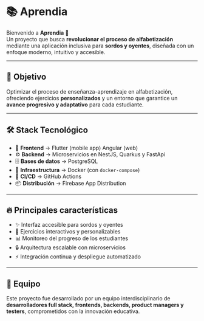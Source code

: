 # 📚 Aprendia

Bienvenido a **Aprendia** 👋  
Un proyecto que busca **revolucionar el proceso de alfabetización** mediante una aplicación inclusiva para **sordos y oyentes**, diseñada con un enfoque moderno, intuitivo y accesible.  

---

## 🎯 Objetivo
Optimizar el proceso de enseñanza-aprendizaje en alfabetización, ofreciendo ejercicios **personalizados** y un entorno que garantice un **avance progresivo y adaptativo** para cada estudiante.

---

## 🛠️ Stack Tecnológico
- 📱 **Frontend** → Flutter (mobile app) Angular (web)
- ⚙️ **Backend** → Microservicios en NestJS, Quarkus y FastApi
- 🗄️ **Bases de datos** → PostgreSQL  
- 🐳 **Infraestructura** → Docker (con `docker-compose`)  
- 🚀 **CI/CD** → GitHub Actions  
- 📦 **Distribución** → Firebase App Distribution  

---

## 🔥 Principales características
- ✨ Interfaz accesible para sordos y oyentes  
- 🎨 Ejercicios interactivos y personalizables  
- 📊 Monitoreo del progreso de los estudiantes  
- 🔒 Arquitectura escalable con microservicios  
- ⚡ Integración continua y despliegue automatizado  

---

## 👥 Equipo
Este proyecto fue desarrollado por un equipo interdisciplinario de **desarrolladores full stack, frontends, backends, product managers y testers**, comprometidos con la innovación educativa.  


